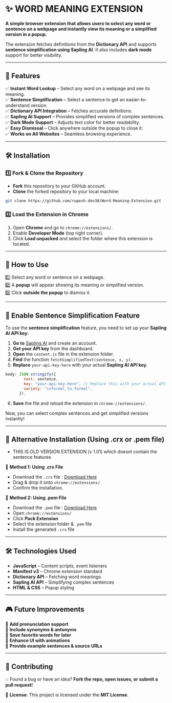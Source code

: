 # ✨ WORD MEANING EXTENSION

**A simple browser extension that allows users to select any word or sentence on a webpage and instantly view its meaning or a simplified version in a popup.**

The extension fetches definitions from the **Dictionary API** and supports **sentence simplification using Sapling AI**. It also includes **dark mode** support for better visibility.

---

## 🚀 Features

✅ **Instant Word Lookup** – Select any word on a webpage and see its meaning.  
✅ **Sentence Simplification** – Select a sentence to get an easier-to-understand version.  
✅ **Dictionary API Integration** – Fetches accurate definitions.  
✅ **Sapling AI Support** – Provides simplified versions of complex sentences.  
✅ **Dark Mode Support** – Adjusts text color for better readability.  
✅ **Easy Dismissal** – Click anywhere outside the popup to close it.  
✅ **Works on All Websites** – Seamless browsing experience.

---

## 🛠️ Installation

### 1️⃣ Fork & Clone the Repository

- **Fork** this repository to your GitHub account.
- **Clone** the forked repository to your local machine:

```bash
git clone https://github.com/rupesh-dev30/Word-Meaning-Extension.git
```

### 2️⃣ Load the Extension in Chrome

1. Open **Chrome** and go to `chrome://extensions/`.
2. Enable **Developer Mode** (top right corner).
3. Click **Load unpacked** and select the folder where this extension is located.

---

## 📌 How to Use

1️⃣ Select any word or sentence on a webpage.  
2️⃣ A **popup** will appear showing its meaning or simplified version.  
3️⃣ Click **outside the popup** to dismiss it.

---

## 🌇 Enable Sentence Simplification Feature

To use the **sentence simplification** feature, you need to set up your **Sapling AI API key**:

1. **Go to** [Sapling AI](https://sapling.ai/) and create an account.
2. **Get your API key** from the dashboard.
3. **Open** the `content.js` file in the extension folder.
4. **Find** the function `fetchSimplifiedText(sentence, x, y)`.
5. **Replace** `your-api-key-here` with your actual **Sapling AI API key**.

```javascript
body: JSON.stringify({
        text: sentence,
        key: "your-api-key-here", // Replace this with your actual API key
        variety: "informal_to_formal", 
      }),
```

6. **Save** the file and reload the extension in `chrome://extensions/`.

Now, you can select complex sentences and get simplified versions instantly!

---

## 🔧 Alternative Installation (Using .crx or .pem file)

* THIS IS OLD VERSION EXTENSION (v 1.01) which doesnt contain the sentence features

📌 **Method 1: Using .crx File**

- Download the `.crx` file : [Download Here](https://drive.google.com/drive/folders/1VovG-mo4fyWV6Jdeq8SjiTREAUnobAiN?usp=drive_link)
- Drag & drop it onto `chrome://extensions/`
- Confirm the installation.

📌 **Method 2: Using .pem File**

- Download the `.pem` file : [Download Here](https://drive.google.com/drive/folders/1VovG-mo4fyWV6Jdeq8SjiTREAUnobAiN?usp=drive_link)
- Open `chrome://extensions/`
- Click **Pack Extension**
- Select the extension folder & `.pem` file
- Install the generated `.crx` file

---

## 🛠️ Technologies Used

- **JavaScript** – Content scripts, event listeners
- **Manifest v3** – Chrome extension standard
- **Dictionary API** – Fetching word meanings
- **Sapling AI API** – Simplifying complex sentences
- **HTML & CSS** – Popup styling

---

## 🎮 Future Improvements

🌟 **Add pronunciation support**  
🌟 **Include synonyms & antonyms**  
🌟 **Save favorite words for later**  
🌟 **Enhance UI with animations**  
🌟 **Provide example sentences & source URLs**

---

## 🤝 Contributing

💡 Found a bug or have an idea? **Fork the repo, open issues, or submit a pull request!**

📝 **License**: This project is licensed under the **MIT License**.
